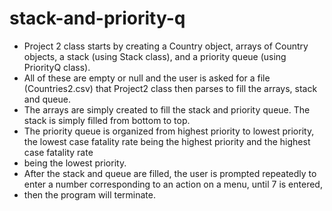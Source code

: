 # stack-and-priority-q
 * Project 2 class starts by creating a Country object, arrays of Country objects, a stack (using Stack class), and a priority queue (using PriorityQ class).
 * All of these are empty or null and the user is asked for a file (Countries2.csv) that Project2 class then parses to fill the arrays, stack and queue.
 * The arrays are simply created to fill the stack and priority queue. The stack is simply filled from bottom to top.
 * The priority queue is organized from highest priority to lowest priority, the lowest case fatality rate being the highest priority and the highest case fatality rate
 * being the lowest priority.
 * After the stack and queue are filled, the user is prompted repeatedly to enter a number corresponding to an action on a menu, until 7 is entered, 
 * then the program will terminate.

